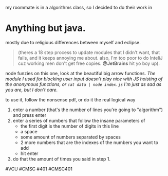 my roommate is in a algorithms class, so I decided to do their work in
# Anything but java.

mostly due to religious differences between myself and eclipse.

> (theres a 18 step process to update modules that I didn't want, that fails, and it keeps annoying me about. also, I'm too poor to do InteliJ cuz working men don't get free copies. **@JetBrains** hit yo boy up).

node funzies on this one, look at the beautiful big arrow functions. *The module I used for blocking user input doesn't play nice with JS hoisting of the anonymous functions, or `cat data | node index.js` I'm just as sad as you are, but I don't care.*


to use it, follow the nonsense pdf, or do it the real logical way

1. enter a number (that's the number of lines you're going to "algorithm") and press enter
2. enter a series of numbers that follow the insane parameters of
    - the first digit is the number of digits in this line
    - a space
    - some amount of numbers separated by spaces
    - 2 more numbers that are the indexes of the numbers you want to add
    - hit enter
3. do that the amount of times you said in step 1.


#VCU #CMSC #401 #CMSC401 

